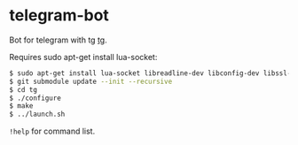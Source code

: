 telegram-bot
============

Bot for telegram with tg [tg](https://github.com/vysheng/tg).


Requires sudo apt-get install lua-socket:

```bash
$ sudo apt-get install lua-socket libreadline-dev libconfig-dev libssl-dev lua5.2 liblua5.2-dev
$ git submodule update --init --recursive
$ cd tg
$ ./configure
$ make
$ ../launch.sh
```

`!help` for command list.